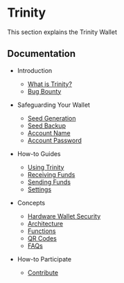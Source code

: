 # Trinity

This section explains the Trinity Wallet

## Documentation

- Introduction
  - [What is Trinity?](Introduction/WhatisTrinity.md)
  - [Bug Bounty](Introduction/bugBounty.md)

- Safeguarding Your Wallet
  - [Seed Generation](safeguarding/SeedGeneration.md)
  - [Seed Backup](safeguarding/SeedBackup.md)
  - [Account Name](safeguarding/AccountName.md)
  - [Account Password](safeguarding/AccountPassword.md)

- How-to Guides
  - [Using Trinity](how-to/WalletActions.md)
  - [Receiving Funds](how-to/ReceivingFunds.md)
  - [Sending Funds](how-to/SendingFunds.md)
  - [Settings](how-to/Settings.md)

- Concepts
  - [Hardware Wallet Security](concepts/hardware-wallet.md)
  - [Architecture](concepts/components.md)
  - [Functions](concepts/functions.md)
  - [QR Codes](concepts/QRCodes.md)
  - [FAQs](concepts/FAQs.md)

- How-to Participate 
  - [Contribute](knowledgebase/contribute.md)
